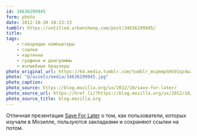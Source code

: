 ```yaml
---
id: 34636299945
form: photo
date: 2012-10-30 18:23:13
tumblr: https://untitled.urbansheep.com/post/34636299945/
title:
tags:
    - говорящие компьютеры
    - ссылки
    - картинки
    - графики и диаграммы
    - волшебные браузеры
photo_original_url: https://64.media.tumblr.com/tumblr_mcpmmpSH591qz4wzio1_1280.jpg
photo: "@/assets/media/34636299945.jpg"
photo_caption:
photo_source: https://blog.mozilla.org/ux/2012/10/save-for-later/
photo_source_url: https://href.li/?https://blog.mozilla.org/ux/2012/10/save-for-later/
photo_source_title: blog.mozilla.org
---
```


<p>Отличная презентация <a href="https://blog.mozilla.org/ux/2012/10/save-for-later/" title="Save For Later | Mozilla UX">Save For Later</a> о том, как пользователи, которых изучали в Мозилле, пользуются закладками и сохраняют ссылки на потом.</p>
